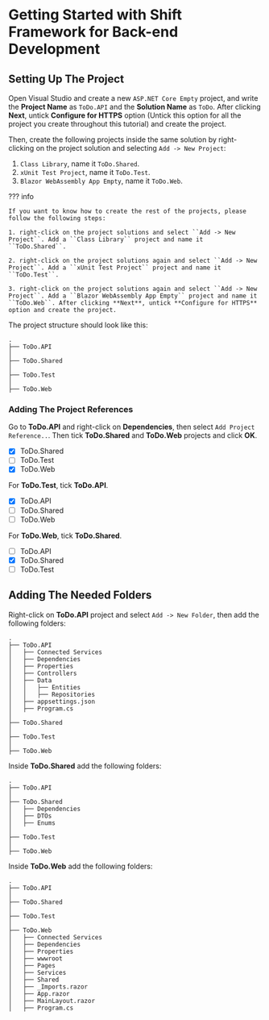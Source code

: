 # Getting Started with Shift Framework for Back-end Development

## Setting Up The Project

Open Visual Studio and create a new ``ASP.NET Core Empty`` project, and write the **Project Name** as ``ToDo.API`` and the **Solution Name** as ``ToDo``. After clicking **Next**, untick **Configure for HTTPS** option (Untick this option for all the project you create throughout this tutorial) and create the project.

Then, create the following projects inside the same solution by right-clicking on the project solution and selecting ``Add -> New Project``:

1. ``Class Library``, name it ``ToDo.Shared``.
2. ``xUnit Test Project``, name it ``ToDo.Test``.
3. ``Blazor WebAssembly App Empty``, name it ``ToDo.Web``.

??? info

    If you want to know how to create the rest of the projects, please follow the following steps:

    1. right-click on the project solutions and select ``Add -> New Project``. Add a ``Class Library`` project and name it ``ToDo.Shared``.

    2. right-click on the project solutions again and select ``Add -> New Project``. Add a ``xUnit Test Project`` project and name it ``ToDo.Test``.

    3. right-click on the project solutions again and select ``Add -> New Project``. Add a ``Blazor WebAssembly App Empty`` project and name it ``ToDo.Web``. After clicking **Next**, untick **Configure for HTTPS** option and create the project.

The project structure should look like this:

```
.
├── ToDo.API
│
├── ToDo.Shared
│
├── ToDo.Test
│
├── ToDo.Web
```

### Adding The Project References

Go to **ToDo.API** and right-click on **Dependencies**, then select ``Add Project Reference..``. Then tick **ToDo.Shared** and **ToDo.Web** projects and click **OK**.

- [x] ToDo.Shared
- [ ] ToDo.Test
- [x] ToDo.Web

For **ToDo.Test**, tick **ToDo.API**.

- [x] ToDo.API
- [ ] ToDo.Shared
- [ ] ToDo.Web

For **ToDo.Web**, tick **ToDo.Shared**.

- [ ] ToDo.API
- [x] ToDo.Shared
- [ ] ToDo.Test

## Adding The Needed Folders

Right-click on **ToDo.API** project and select ``Add -> New Folder``, then add the following folders:

``` hl_lines="6-9"
.
├── ToDo.API
│   ├── Connected Services
│   ├── Dependencies
│   ├── Properties
│   ├── Controllers
│   ├── Data
│   │   ├── Entities
│   │   ├── Repositories
│   ├── appsettings.json
│   ├── Program.cs
│
├── ToDo.Shared
│
├── ToDo.Test
│
├── ToDo.Web
```

Inside **ToDo.Shared** add the following folders:

``` hl_lines="6-7"
.
├── ToDo.API
│
├── ToDo.Shared
│   ├── Dependencies
│   ├── DTOs
│   ├── Enums
│
├── ToDo.Test
│
├── ToDo.Web
```

Inside **ToDo.Web** add the following folders:

``` hl_lines="14-15"
.
├── ToDo.API
│
├── ToDo.Shared
│
├── ToDo.Test
│
├── ToDo.Web
│   ├── Connected Services
│   ├── Dependencies
│   ├── Properties
│   ├── wwwroot
│   ├── Pages
│   ├── Services
│   ├── Shared
│   ├── _Imports.razor
│   ├── App.razor
│   ├── MainLayout.razor
│   ├── Program.cs
```